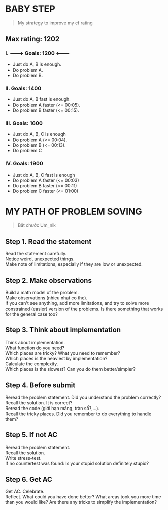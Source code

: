 # BABY STEP
> My strategy to improve my cf rating

## Max rating: 1202
### I. ---> Goals: 1200 <---
- Just do A, B is enough.
- Do problem A.
- Do problem B.
### II. Goals: 1400
- Just do A, B fast is enough.
- Do problem A faster (<= 00:05).
- Do problem B faster (<= 00:15).
### III. Goals: 1600
- Just do A, B, C is enough
- Do problem A (<= 00:04).
- Do problem B (<= 00:13).
- Do problem C
### IV. Goals: 1900
- Just do A, B, C fast is enough
- Do problem A faster (<= 00:03)
- Do problem B faster (<= 00:11)
- Do problem C faster (<= 01:00)

# MY PATH OF PROBLEM SOVING
> Bắt chước Um_nik

## Step 1. Read the statement
Read the statement carefully.  
Notice weird, unexpected things.  
Make note of limitations, especially if they are low or unexpected.

## Step 2. Make observations
Build a math model of the problem.   
Make observations (nhieu nhat co the).   
If you can't see anything, add more limitations, and try to solve more constrained (easier) version of the problems. Is there something that works for the general case too?

## Step 3. Think about implementation
Think about implementation.  
What function do you need?  
Which places are tricky? What you need to remember?  
Which places is the heaviest by implementation?  
Calculate the complexity.   
Which places is the slowest? Can you do them better/simpler?  

## Step 4. Before submit
Reread the problem statement. Did you understand the problem correctly?  
Recall the solution. It is correct?  
Reread the code (giới hạn mảng, tràn số?,...).  
Recall the tricky places. Did you remember to do everything to handle them?  

## Step 5. If not AC
Reread the problem statement.   
Recall the solution.   
Write stress-test.   
If no countertest was found: Is your stupid solution definitely stupid?  

## Step 6. Get AC
Get AC. Celebrate.  
Reflect. What could you have done better? What areas took you more time than you would like? Are there any tricks to simplify the implementation?
